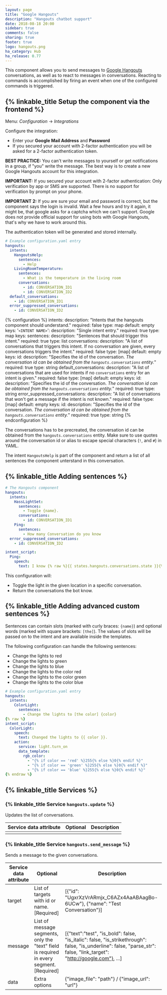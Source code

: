 ```yaml
---
layout: page
title: "Google Hangouts"
description: "Hangouts chatbot support"
date: 2018-08-18 20:00
sidebar: true
comments: false
sharing: true
footer: true
logo: hangouts.png
ha_category: Hub
ha_release: 0.77
---
```


This component allows you to send messages to [Google Hangouts](https://hangouts.google.com) conversations, as well as to react to messages in conversations. Reacting to commands is accomplished by firing an event when one of the configured commands is triggered.

## {% linkable_title Setup the component via the frontend %}

Menu: *Configuration* -> *Integrations*
  
Configure the integration:
* Enter your **Google Mail Address** and **Password**
* If you secured your account with 2-factor authentication you will be asked for a 2-factor authentication token.

**BEST PRACTICE:** You can't write messages to yourself or get notifications in a group, if "you" write the message. The best way is to create a new Google Hangouts account for this integration.

**IMPORTANT:** If you secured your account with 2-factor authentication: Only verification by app or SMS are supported. There is no support for verification by prompt on your phone.

**IMPORTANT 2:** If you are sure your email and password is correct, but the component says the login is invalid. Wait a few hours and try it again, it might be, that google asks for a captcha which we can't support. Google does not provide official support for using bots with Google Hangouts, that's why we have to work around this.

The authentication token will be generated and stored internally.

```yaml
# Example configuration.yaml entry
hangouts:
  intents:
    HangoutsHelp:
      sentences:
        - Help
    LivingRoomTemperature:
      sentences:
        - What is the temperature in the living room
      conversations:
        - id: CONVERSATION_ID1
        - id: CONVERSATION_ID2
  default_conversations:
    - id: CONVERSATION_ID1
  error_suppressed_conversations:
    - id: CONVERSATION_ID2

```
{% configuration %}
intents:
  description: "Intents that the hangouts component should understand."
  required: false
  type: map
  default: empty
  keys:
    '`<INTENT NAME>`':
      description: "Single intent entry."
      required: true
      type: map
      keys:
        sentences:
          description: "Sentences that should trigger this intent."
          required: true
          type: list
        conversations:
          description: "A list of conversations that triggers this intent. If no conversation are given, every conversations triggers the intent."
          required: false
          type: [map]
          default: empty
          keys:
            id:
              description: "Specifies the id of the conversation. *The conversation id can be obtained from the `hangouts.conversations` entity.*"
              required: true
              type: string
default_conversations:
  description: "A list of conversations that are used for intents if no `conversations` entry for an intent is given."
  required: false
  type: [map]
  default: empty
  keys:
    id:
      description: "Specifies the id of the conversation. *The conversation id can be obtained from the `hangouts.conversations` entity.*"
      required: true
      type: string
error_suppressed_conversations:
  description: "A list of conversations that won't get a message if the intent is not known."
  required: false
  type: [map]
  default: empty
  keys:
    id:
      description: "Specifies the id of the conversation. *The conversation id can be obtained from the `hangouts.conversations` entity.*"
      required: true
      type: string
{% endconfiguration %}

The conversations has to be precreated, the conversation id can be obtained from the `hangouts.conversations` entity. Make sure to use quotes around the conversation id or alias to escape special characters (`!`, and `#`) in YAML.

The intent `HangoutsHelp` is part of the component and return a list of all sentences the component unterstand in this conversation.

## {% linkable_title Adding sentences %}

```yaml
# The Hangouts component
hangouts:
  intents:
    HassLightSet:
      sentences:
        - Toggle {name}.
      conversations:
        - id: CONVERSATION_ID1
    Ping:
      sentences:
        - How many Conversation do you know
  error_suppressed_conversations:
    - id: CONVERSATION_ID2

intent_script:
  Ping:
    speech:
      text: I know {% raw %}{{ states.hangouts.conversations.state }}{% endraw %} conversations

```

This configuration will:
- Toggle the light in the given location in a specific conversation.
- Return the conversations the bot know.

## {% linkable_title Adding advanced custom sentences %}

Sentences can contain slots (marked with curly braces: `{name}`) and optional words (marked with square brackets: `[the]`). The values of slots will be passed on to the intent and are available inside the templates.

The following configuration can handle the following sentences:

 - Change the lights to red
 - Change the lights to green
 - Change the lights to blue
 - Change the lights to the color red
 - Change the lights to the color green
 - Change the lights to the color blue

```yaml
# Example configuration.yaml entry
hangouts:
  intents:
    ColorLight:
      sentences:
        - Change the lights to [the color] {color}
{% raw %}
intent_script:
  ColorLight:
    speech:
      text: Changed the lights to {{ color }}.
    action:
      service: light.turn_on
      data_template:
        rgb_color:
          - "{% if color == 'red' %}255{% else %}0{% endif %}"
          - "{% if color == 'green' %}255{% else %}0{% endif %}"
          - "{% if color == 'blue' %}255{% else %}0{% endif %}"
{% endraw %}
```

## {% linkable_title Services %}

### {% linkable_title Service `hangouts.update` %}

Updates the list of conversations.

| Service data attribute | Optional | Description                                      |
|------------------------|----------|--------------------------------------------------|
|                        |          |                                                  |

### {% linkable_title Service `hangouts.send_message` %}

Sends a message to the given conversations.

| Service data attribute | Optional | Description                                      |
|------------------------|----------|--------------------------------------------------|
| target                 | List of targets with id or name. [Required] | [{"id": "UgxrXzVrARmjx_C6AZx4AaABAagBo-6UCw"}, {"name": "Test Conversation"}] |
| message                | List of message segments, only the "text" field is required in every segment. [Required] | [{"text":"test", "is_bold": false, "is_italic": false, "is_strikethrough": false, "is_underline": false, "parse_str": false, "link_target": "http://google.com"}, ...] |
| data                   | Extra options | {"image_file": "path"} / {"image_url": "url"} |

